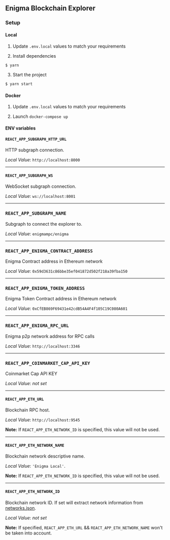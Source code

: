 ## Enigma Blockchain Explorer

### Setup

#### Local

1. Update `.env.local` values to match your requirements

2. Install dependencies
```bash
$ yarn
```

3. Start the project
```bash
$ yarn start
```

#### Docker

1. Update `.env.local` values to match your requirements

2. Launch `docker-compose up`


#### ENV variables

#### `REACT_APP_SUBGRAPH_HTTP_URL`
HTTP subgraph connection.

_Local Value_: `http://localhost:8000`

---
#### `REACT_APP_SUBGRAPH_WS`
WebSocket subgraph connection.

_Local Value_: `ws://localhost:8001`

---
### `REACT_APP_SUBGRAPH_NAME`
Subgraph to connect the explorer to.

_Local Value_: `enigmampc/enigma`

---
### `REACT_APP_ENIGMA_CONTRACT_ADDRESS`
Enigma Contract address in Ethereum network

_Local Value_: `0x59d3631c86bbe35ef041872d502f218a39fba150`

---
### `REACT_APP_ENIGMA_TOKEN_ADDRESS`
Enigma Token Contract address in Ethereum network

_Local Value_: `0xCfEB869F69431e42cdB54A4F4f105C19C080A601`

---
### `REACT_APP_ENIGMA_RPC_URL`
Enigma p2p network address for RPC calls

_Local Value_: `http://localhost:3346`

---
### `REACT_APP_COINMARKET_CAP_API_KEY`
Coinmarket Cap API KEY

_Local Value_: _not set_

---
#### `REACT_APP_ETH_URL`
Blockchain RPC host.

_Local Value_: `http://localhost:9545`

**Note:** If `REACT_APP_ETH_NETWORK_ID` is specified, this value will not be used.

---
#### `REACT_APP_ETH_NETWORK_NAME`
Blockchain network descriptive name.

_Local Value_: `'Enigma Local'`.

**Note:** If `REACT_APP_ETH_NETWORK_ID` is specified, this value will not be used.

---
#### `REACT_APP_ETH_NETWORK_ID`
Blockchain network ID. If set will extract network information from [networks.json](src/utils/networks.json).

_Local Value_: _not set_

**Note:** If specified, `REACT_APP_ETH_URL` && `REACT_APP_ETH_NETWORK_NAME` won't be taken into account.
